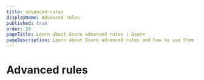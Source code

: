 ```yaml
---
title: advanced-rules
displayName: Advanced rules
published: true
order: 20
pageTitle: Learn about Gcore advanced rules | Gcore
pageDescription: Learn about Gcore advanced rules and how to use them for filtering incoming traffic and blocking malicious requests.
---
```

# Advanced rules